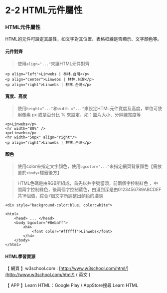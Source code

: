 # 2-2 HTML元件屬性

### HTML元件屬性

HTML的元件可設定其屬性，如文字對其位置、表格框線是否顯示、文字顏色等。



#### 元件對齊

> 使用`align="..."`來讓HTML元件對齊

```markup
<p align="left">Linwebs | 林林.台灣</p>
<p align="center">Linwebs | 林林.台灣</p>
<p align="right">Linwebs | 林林.台灣</p>
```



#### 寬度、高度

> 使用`height="..."`和`width ="..."`來設定HTML元件寬度及高度，單位可使用像素 px 或是百分比 % 來設定，如：圖片大小、分隔線寬度等

```markup
<p>Linwebs</p>
<hr width="80%" />
<p>Linwebs</p>
<hr width="50px" align="right"/>
<p align="right">Linwebs | 林林.台灣</p>
```



#### 顏色

> 使用color來指定文字顏色，使用`bgcolor="..."`來指定網頁背景顏色【需放置於`<body>`標籤後方】

> HTML色碼是由RGB所組成，首先以井字號當頭，前兩個字控制紅色 ，中間兩字控制綠色，後兩個字控制藍色，由淺到深是由0123456789ABCDEF共16個值，綜合7個文字所調整出顏色的濃淡

```markup
<div style="background-color:blue; color:white">
```

```markup
<html>
    <head> ... </head>
    <body bgcolor="#8ebaff">
        <h4>
            <font color="#ffffff">Linwebs</font>
        </h4>
    </body>
</html>
```



#### HTML學習資源

【 網頁 】w3school.com : [http://www.w3school.com/html/](http://www.w3school.com/html/) \( 英文 \)

【 APP 】Learn HTML：Google Play / AppStore搜尋 Learn HTML

